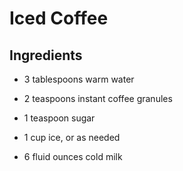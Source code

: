 # Iced Coffee
## Ingredients
- 3 tablespoons warm water

- 2 teaspoons instant coffee granules

- 1 teaspoon sugar

- 1 cup ice, or as needed

- 6 fluid ounces cold milk
